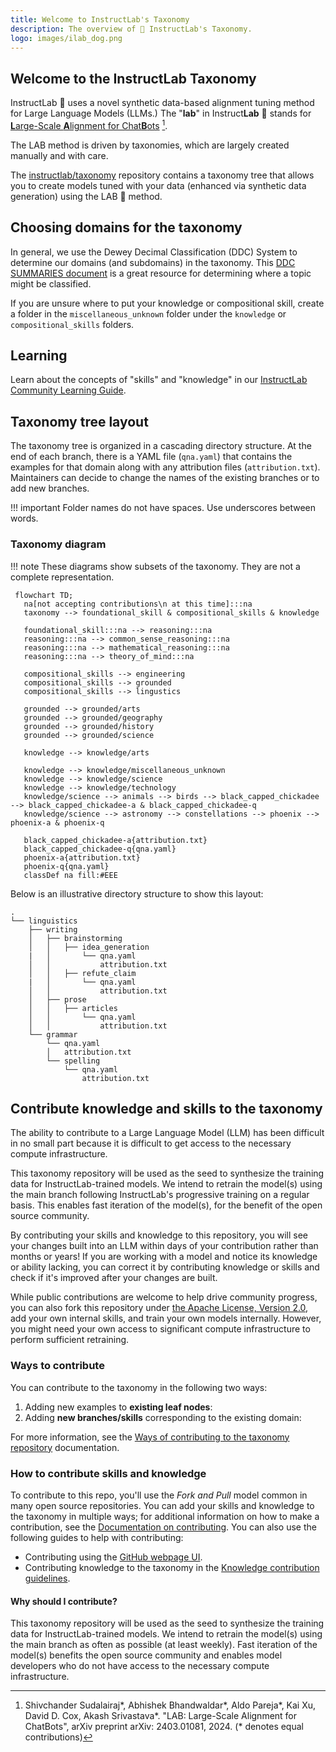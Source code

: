 ```yaml
---
title: Welcome to InstructLab's Taxonomy
description: The overview of 🐶 InstructLab's Taxonomy.
logo: images/ilab_dog.png
---
```

## Welcome to the InstructLab Taxonomy

InstructLab 🐶 uses a novel synthetic data-based alignment tuning method for Large Language Models (LLMs.) The "**lab**" in Instruct**Lab** 🐶 stands for [**L**arge-Scale **A**lignment for Chat**B**ots](https://arxiv.org/abs/2403.01081) [^1].

The LAB method is driven by taxonomies, which are largely created manually and with care.

The [instructlab/taxonomy](https://github.com/instructlab/taxonomy) repository contains a taxonomy tree that allows you to create models tuned with your data (enhanced via synthetic data generation) using the LAB 🐶 method.

[^1]: Shivchander Sudalairaj*, Abhishek Bhandwaldar*, Aldo Pareja*, Kai Xu, David D. Cox, Akash Srivastava*. "LAB: Large-Scale Alignment for ChatBots", arXiv preprint arXiv: 2403.01081, 2024. (* denotes equal contributions)

## Choosing domains for the taxonomy

In general, we use the Dewey Decimal Classification (DDC) System to determine our domains (and subdomains) in the taxonomy. This [DDC SUMMARIES document](https://www.oclc.org/content/dam/oclc/dewey/resources/summaries/deweysummaries.pdf) is a great resource for determining where a topic might be classified.

If you are unsure where to put your knowledge or compositional skill, create a folder in the `miscellaneous_unknown` folder under the `knowledge` or `compositional_skills` folders.

## Learning

Learn about the concepts of "skills" and "knowledge" in our [InstructLab Community Learning Guide](https://github.com/instructlab/community/blob/main/docs/README.md).

## Taxonomy tree layout

The taxonomy tree is organized in a cascading directory structure. At the end of each branch, there is a YAML file (`qna.yaml`) that contains the examples for that domain along with any attribution files (`attribution.txt`). Maintainers can decide to change the names of the existing branches or to add new branches.

!!! important
    Folder names do not have spaces. Use underscores between words.

### Taxonomy diagram

!!! note
    These diagrams show subsets of the taxonomy. They are not a complete representation.

```mermaid
 flowchart TD;
   na[not accepting contributions\n at this time]:::na
   taxonomy --> foundational_skill & compositional_skills & knowledge

   foundational_skill:::na --> reasoning:::na
   reasoning:::na --> common_sense_reasoning:::na
   reasoning:::na --> mathematical_reasoning:::na
   reasoning:::na --> theory_of_mind:::na

   compositional_skills --> engineering
   compositional_skills --> grounded
   compositional_skills --> lingustics

   grounded --> grounded/arts
   grounded --> grounded/geography
   grounded --> grounded/history
   grounded --> grounded/science

   knowledge --> knowledge/arts

   knowledge --> knowledge/miscellaneous_unknown
   knowledge --> knowledge/science
   knowledge --> knowledge/technology
   knowledge/science --> animals --> birds --> black_capped_chickadee --> black_capped_chickadee-a & black_capped_chickadee-q
   knowledge/science --> astronomy --> constellations --> phoenix --> phoenix-a & phoenix-q

   black_capped_chickadee-a{attribution.txt}
   black_capped_chickadee-q{qna.yaml}
   phoenix-a{attribution.txt}
   phoenix-q{qna.yaml}
   classDef na fill:#EEE
```

Below is an illustrative directory structure to show this layout:

```ascii
.
└── linguistics
    ├── writing
    │   ├── brainstorming
    │   │   ├── idea_generation
    |   │       └── qna.yaml
    │   │           attribution.txt
    │   │   ├── refute_claim
    |   │       └── qna.yaml
    │   │           attribution.txt
    │   ├── prose
    │   │   ├── articles
    │   │       └── qna.yaml
    │   │           attribution.txt
    └── grammar
        └── qna.yaml
        │   attribution.txt
        └── spelling
            └── qna.yaml
                attribution.txt
```
## Contribute knowledge and skills to the taxonomy

The ability to contribute to a Large Language Model (LLM) has been difficult in no small part because it is difficult to get access to the necessary compute infrastructure.

This taxonomy repository will be used as the seed to synthesize the training data for InstructLab-trained models. We intend to retrain the model(s) using the main branch following InstructLab's progressive training on a regular basis. This enables fast iteration of the model(s), for the benefit of the open source community.

By contributing your skills and knowledge to this repository, you will see your changes built into an LLM within days of your contribution rather than months or years! If you are working with a model and notice its knowledge or ability lacking, you can correct it by contributing knowledge or skills and check if it's improved after your changes are built.

While public contributions are welcome to help drive community progress, you can also fork this repository under [the Apache License, Version 2.0](../LICENSE), add your own internal skills, and train your own models internally. However, you might need your own access to significant compute infrastructure to perform sufficient retraining.

### Ways to contribute

You can contribute to the taxonomy in the following two ways:

1. Adding new examples to **existing leaf nodes**:
2. Adding **new branches/skills** corresponding to the existing domain:

For more information, see the [Ways of contributing to the taxonomy repository](https://github.com/instructlab/taxonomy/blob/main/CONTRIBUTING.md#ways-of-contributing-to-the-taxonomy-repository) documentation.

### How to contribute skills and knowledge

To contribute to this repo, you'll use the *Fork and Pull* model common in many open source repositories. You can add your skills and knowledge to the taxonomy in multiple ways; for additional information on how to make a contribution, see the [Documentation on contributing](../community/CONTRIBUTING.md). You can also use the following guides to help with contributing:

- Contributing using the [GitHub webpage UI](https://github.com/instructlab/taxonomy/blob/main/docs/contributing_via_GH_UI.md).
- Contributing knowledge to the taxonomy in the [Knowledge contribution guidelines](../taxonomy/knowledge/guide.md).

#### Why should I contribute?

This taxonomy repository will be used as the seed to synthesize the training
data for InstructLab-trained models. We intend to retrain the model(s) using the main
branch as often as possible (at least weekly).
Fast iteration of the model(s) benefits the open source community and enables model developers who do not have access to the necessary compute infrastructure.
